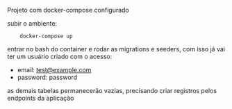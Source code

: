 Projeto com docker-compose configurado

subir o ambiente:  
```SHELL
    docker-compose up
```

entrar no bash do container e rodar as migrations e seeders, com isso já vai ter um usuário criado com o acesso:  
- email: test@example.com
- password: password

as demais tabelas permanecerão vazias, precisando criar registros pelos endpoints da aplicação
